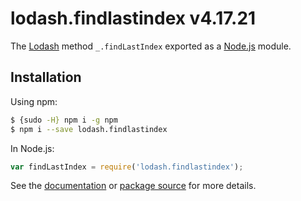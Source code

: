 # lodash.findlastindex v4.17.21

The [Lodash](https://lodash.com/) method `_.findLastIndex` exported as a [Node.js](https://nodejs.org/) module.

## Installation

Using npm:
```bash
$ {sudo -H} npm i -g npm
$ npm i --save lodash.findlastindex
```

In Node.js:
```js
var findLastIndex = require('lodash.findlastindex');
```

See the [documentation](https://lodash.com/docs#findLastIndex) or [package source](https://github.com/lodash/lodash/blob/4.17.21-npm-packages/lodash.findlastindex) for more details.
